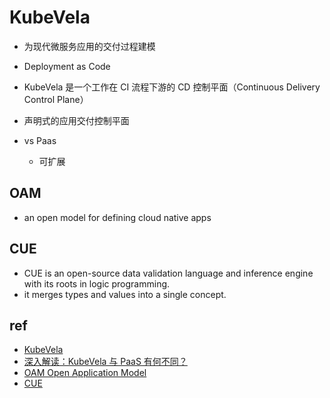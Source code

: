 # KubeVela
+ 为现代微服务应用的交付过程建模
+ Deployment as Code
+ KubeVela 是一个工作在 CI 流程下游的 CD 控制平面（Continuous Delivery Control Plane）
+ 声明式的应用交付控制平面

+ vs Paas
    + 可扩展

## OAM
+ an open model for defining cloud native apps

## CUE
+ CUE is an open-source data validation language and inference engine with its roots in logic programming.
+ it merges types and values into a single concept.

## ref
+ [KubeVela](https://kubevela.io/zh/docs/)
+ [深入解读：KubeVela 与 PaaS 有何不同？](https://zhuanlan.zhihu.com/p/329878177)
+ [OAM Open Application Model](https://oam.dev/)
+ [CUE](https://cuelang.org/)